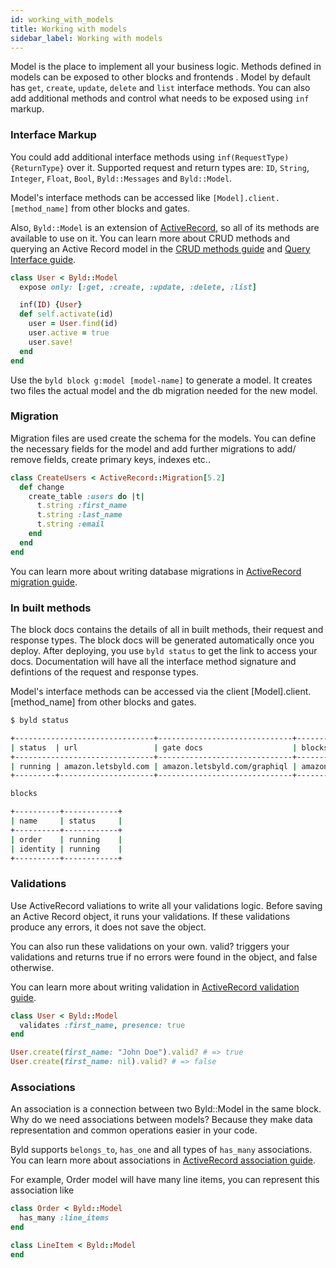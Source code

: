 ```yaml
---
id: working_with_models
title: Working with models
sidebar_label: Working with models
---
```

Model is the place to implement all your business logic. Methods defined in models can be exposed to other blocks and frontends . Model by default has
 `get`, `create`, `update`, `delete` and `list` interface methods. You can
 also add additional methods and control what needs to be exposed using `inf` markup.

### Interface Markup
You could add additional interface methods using `inf(RequestType) {ReturnType}`
 over it. Supported request and return types are: `ID`, `String`,
 `Integer`, `Float`, `Bool`, `Byld::Messages` and `Byld::Model`.

Model's interface methods can be accessed like   `[Model].client.[method_name]` from other blocks and gates.

Also, `Byld::Model` is an extension of <a href="https://guides.rubyonrails.org/active_record_basics.html" target="_blank" rel="noopener noreferrer">ActiveRecord</a>, so all of its methods are available to use on it. You can learn more about CRUD methods and querying an Active Record model in the <a href="https://guides.rubyonrails.org/active_record_basics.html#crud-reading-and-writing-data" target="_blank" rel="noopener noreferrer">CRUD methods guide</a> and <a href="https://guides.rubyonrails.org/active_record_querying.html" target="_blank" rel="noopener noreferrer">Query Interface guide</a>.

```ruby
class User < Byld::Model
  expose only: [:get, :create, :update, :delete, :list]

  inf(ID) {User}
  def self.activate(id)
    user = User.find(id)
    user.active = true
    user.save!
  end
end
```

Use the `byld block g:model [model-name]` to generate a model. It creates two
files the actual model and the db migration needed for the new model.

### Migration
Migration files are used create the schema for the models. You can define the
necessary fields for the model and add further migrations to add/ remove
fields, create primary keys, indexes etc..

```ruby
class CreateUsers < ActiveRecord::Migration[5.2]
  def change
    create_table :users do |t|
      t.string :first_name
      t.string :last_name
      t.string :email
    end
  end
end
```
You can learn more about writing database migrations in <a href="https://guides.rubyonrails.org/active_record_migrations.html" target="_blank" rel="noopener noreferrer">ActiveRecord migration guide</a>.

### In built methods

The block docs contains the details of all in built methods, their request and response types. The block docs will be generated automatically once you deploy.
After deploying, you use `byld status` to get the link to access your docs. Documentation will have all the interface method signature and defintions of the request and response types.

Model's interface methods can be accessed via the client [Model].client.[method_name] from other blocks and gates.

```sh
$ byld status

+-------------------------------+------------------------------+--------------------------+
| status  | url                 | gate docs                    | blocks docs              |
+-------------------------------+------------------------------+--------------------------+
| running | amazon.letsbyld.com | amazon.letsbyld.com/graphiql | amazon.letsbyld.com/docs |
+---------+---------------------+------------------------------+--------------------------+

blocks

+----------+------------+
| name     | status     |
+----------+------------+
| order    | running    |
| identity | running    |
+----------+------------+
```


### Validations

Use ActiveRecord valiations to write all your validations logic. Before saving an Active Record object, it runs your validations. If these validations produce any errors, it does not save the object.

You can also run these validations on your own. valid? triggers your validations and returns true if no errors were found in the object, and false otherwise.

You can learn more about writing validation in <a href="https://guides.rubyonrails.org/active_record_validations.html" target="_blank" rel="noopener noreferrer">ActiveRecord validation guide</a>.
```ruby
class User < Byld::Model
  validates :first_name, presence: true
end

User.create(first_name: "John Doe").valid? # => true
User.create(first_name: nil).valid? # => false
```

### Associations

An association is a connection between two Byld::Model in the same block. Why do we need associations between models? Because they make data representation and common operations easier in your code.

Byld supports `belongs_to`, `has_one` and all types of `has_many` associations. You can learn more about associations in <a href="https://guides.rubyonrails.org/association_basics.html#why-associations-questionmark" target="_blank" rel="noopener noreferrer">ActiveRecord association guide</a>.

For example, Order model will have many line items, you can represent this association like

```ruby
class Order < Byld::Model
  has_many :line_items
end

class LineItem < Byld::Model
end
```
